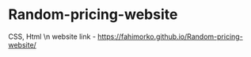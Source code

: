 # Random-pricing-website
CSS, Html \n
website link - https://fahimorko.github.io/Random-pricing-website/
